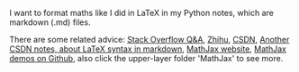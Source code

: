 I want to format maths like I did in LaTeX in my Python notes, which are markdown (.md) files. 

There are some related advice:
[Stack Overflow Q&A](https://stackoverflow.com/questions/26275645/how-to-support-latex-in-github-pages),
[Zhihu](https://zhuanlan.zhihu.com/p/36302775),
[CSDN](https://blog.csdn.net/David_Han008/article/details/78343836),
[Another CSDN notes, about LaTeX syntax in markdown](https://blog.csdn.net/weixin_44544923/article/details/97375111?utm_medium=distribute.pc_feed_404.none-task-blog-BlogCommendFromBaidu-2.nonecase&depth_1-utm_source=distribute.pc_feed_404.none-task-blog-BlogCommendFromBaidu-2.nonecas),
[MathJax website](https://www.mathjax.org/#docs),
[MathJax demos on Github](https://github.com/mathjax/MathJax-demos-web), also click the upper-layer folder 'MathJax' to see more.
